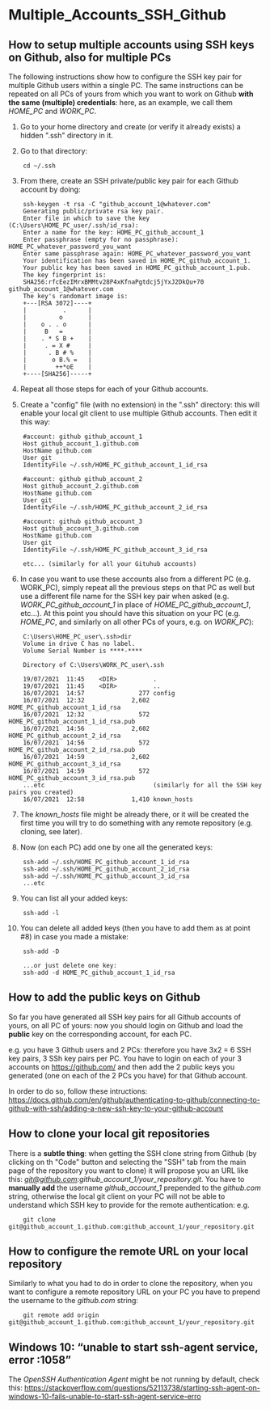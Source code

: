 # Multiple_Accounts_SSH_Github
## How to setup multiple accounts using SSH keys on Github, also for multiple PCs

The following instructions show how to configure the SSH key pair for multiple Github users within a single PC.
The same instructions can be repeated on all PCs of yours from which you want to work on Github **with the same (multiple) credentials**: 
here, as an example, we call them *HOME_PC* and *WORK_PC*.

1. Go to your home directory and create (or verify it already exists) a hidden ".ssh" directory in it.

2. Go to that directory:
```console
    cd ~/.ssh 
```

3. From there, create an SSH private/public key pair for each Github account by doing:
```console
    ssh-keygen -t rsa -C "github_account_1@whatever.com"
    Generating public/private rsa key pair.
    Enter file in which to save the key (C:\Users\HOME_PC_user/.ssh/id_rsa):
    Enter a name for the key: HOME_PC_github_account_1
    Enter passphrase (empty for no passphrase): HOME_PC_whatever_password_you_want
    Enter same passphrase again: HOME_PC_whatever_password_you_want
    Your identification has been saved in HOME_PC_github_account_1.
    Your public key has been saved in HOME_PC_github_account_1.pub.
    The key fingerprint is:
    SHA256:rfcEezIMrxBMMtv28P4xKfnaPgtdcj5jYxJ2DkQu+70 github_account_1@whatever.com
    The key's randomart image is:
    +---[RSA 3072]----+
    |          .      |
    |         o       |
    |    o . . o      |
    |     B   =       |
    |    . * S B +    |
    |     . = X #     |
    |      . B # %    |
    |       o B.% =   |
    |        ++*oE    |
    +----[SHA256]-----+
```

4. Repeat all those steps for each of your Github accounts.

5. Create a "config" file (with no extension) in the ".ssh" directory: this will enable your local git client to use multiple Github accounts. Then edit it this way:
```console
    #account: github github_account_1
    Host github_account_1.github.com
    HostName github.com
    User git
    IdentityFile ~/.ssh/HOME_PC_github_account_1_id_rsa

    #account: github github_account_2
    Host github_account_2.github.com
    HostName github.com
    User git
    IdentityFile ~/.ssh/HOME_PC_github_account_2_id_rsa

    #account: github github_account_3
    Host github_account_3.github.com
    HostName github.com
    User git
    IdentityFile ~/.ssh/HOME_PC_github_account_3_id_rsa

    etc... (similarly for all your Gituhub accounts)
```

6. In case you want to use these accounts also from a different PC (e.g. WORK_PC), simply repeat all the previous steps
on that PC as well but use a different file name for the SSH key pair when asked (e.g. *WORK_PC_github_account_1* in place of *HOME_PC_github_account_1*,  etc...).
At this point you should have this situation on your PC (e.g. *HOME_PC*, and similarly on all other PCs of yours, e.g. on *WORK_PC*):
```console
    C:\Users\HOME_PC_user\.ssh>dir
    Volume in drive C has no label.
    Volume Serial Number is ****-****

    Directory of C:\Users\WORK_PC_user\.ssh

    19/07/2021  11:45    <DIR>          .
    19/07/2021  11:45    <DIR>          ..
    16/07/2021  14:57               277 config
    16/07/2021  12:32             2,602 HOME_PC_github_account_1_id_rsa
    16/07/2021  12:32               572 HOME_PC_github_account_1_id_rsa.pub
    16/07/2021  14:56             2,602 HOME_PC_github_account_2_id_rsa
    16/07/2021  14:56               572 HOME_PC_github_account_2_id_rsa.pub
    16/07/2021  14:59             2,602 HOME_PC_github_account_3_id_rsa
    16/07/2021  14:59               572 HOME_PC_github_account_3_id_rsa.pub
    ...etc                              (similarly for all the SSH key pairs you created)                    
    16/07/2021  12:58             1,410 known_hosts
```

7. The *known_hosts* file might be already there, or it will be created the first time you will try to do something with any remote repository (e.g. cloning, see later).

8. Now (on each PC) add one by one all the generated keys:
```console
    ssh-add ~/.ssh/HOME_PC_github_account_1_id_rsa
    ssh-add ~/.ssh/HOME_PC_github_account_2_id_rsa
    ssh-add ~/.ssh/HOME_PC_github_account_3_id_rsa
    ...etc
```

9. You can list all your added keys:
```console
    ssh-add -l
```

10. You can delete all added keys (then you have to add them as at point #8) in case you made a mistake:
```console
	ssh-add -D

    ...or just delete one key:
    ssh-add -d HOME_PC_github_account_1_id_rsa
```

## How to add the public keys on Github
So far you have generated all SSH key pairs for all Github accounts of yours, on all PC of yours: now you should login on Github and load the **public** key
on the corresponding account, for each PC.

e.g. you have 3 Github users and 2 PCs: therefore you have 3x2 = 6 SSH key pairs, 3 SSh key pairs per PC.
You have to login on each of your 3 accounts on https://github.com/ and then add the 2 public keys you generated (one on each of the 2 PCs you have) for that Github account.

In order to do so, follow these intructions: https://docs.github.com/en/github/authenticating-to-github/connecting-to-github-with-ssh/adding-a-new-ssh-key-to-your-github-account

## How to clone your local git repositories
There is a **subtle thing**: when getting the SSH clone string from Github (by clicking on th "Code" button and selecting the "SSH" tab from the main page of the repository you
want to clone) it will propose you an URL like this: *git@github.com:github_account_1/your_repository.git*. You have to **manually add** the username *github_account_1* prepended to the *github.com* string, otherwise the local git client on your PC will not be able to understand which SSH key to provide for the remote authentication: e.g.
```console
    git clone git@github_account_1.github.com:github_account_1/your_repository.git
```

## How to configure the remote URL on your local repository
Similarly to what you had to do in order to clone the repository, when you want to configure a remote repository URL on your PC you have to prepend the username to the
*github.com* string:
```console
    git remote add origin git@github_account_1.github.com:github_account_1/your_repository.git
```

## Windows 10: “unable to start ssh-agent service, error :1058”
The *OpenSSH Authentication Agent* might be not running by default, check this:
https://stackoverflow.com/questions/52113738/starting-ssh-agent-on-windows-10-fails-unable-to-start-ssh-agent-service-erro